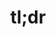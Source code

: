 ---
ee_id_show: '4170'
site: '1'
type: '5'
title: tl;dr
url: tldr-venice
live_url: ''
year: '2014'
venue: Team Gallery
state_country: Venice Beach
pitch: Mini retrospective in the form of a C+ cell phone store for a gallery in a
  garage (in Venice Beach!) :/
ps: ''
imgs: team-venice-2014-09-install-1-database-jm.jpg,team-venice-2014-09-install-2-database-jm.jpg,team-venice-2014-09-install-4-database-jm.jpg,team-venice-2014-09-install-10-database-jm.jpg,team-venice-2014-09-install-14-database-jm.jpg,team-venice-2014-09-install-13-database-jm.jpg,team-venice-2014-09-install-17-database-jm.jpg,team-venice-2014-09-install-15-database-jm.jpg,team-venice-2014-09-install-21-database-jm.jpg,team-venice-2014-09-install-38-database-jm.jpg
things: "[4173] [room-for-squares] Room for Squares"
layout: shows
---